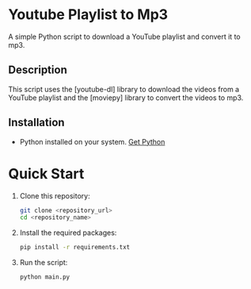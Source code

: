 # Youtube Playlist to Mp3

A simple Python script to download a YouTube playlist and convert it to mp3.

## Description

This script uses the [youtube-dl] library to download the videos from a YouTube playlist and the [moviepy] library to convert the videos to mp3.

## Installation

- Python installed on your system. [Get Python](https://www.python.org/downloads/)

# Quick Start

1. Clone this repository:

   ```bash
   git clone <repository_url>
   cd <repository_name>
   ```

2. Install the required packages:

   ```bash
   pip install -r requirements.txt
   ```

3. Run the script:

   ```bash
   python main.py
   ```
